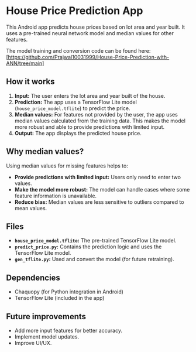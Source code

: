# House Price Prediction App

This Android app predicts house prices based on lot area and year built. It uses a pre-trained neural network model and median values for other features.

The model training and conversion code can be found here: [https://github.com/Prajwal10031999/House-Price-Prediction-with-ANN/tree/main]

## How it works

1.  **Input:** The user enters the lot area and year built of the house.
2.  **Prediction:** The app uses a TensorFlow Lite model (`house_price_model.tflite`) to predict the price.
3.  **Median values:** For features not provided by the user, the app uses median values calculated from the training data. This makes the model more robust and able to provide predictions with limited input.
4.  **Output:** The app displays the predicted house price.

## Why median values?

Using median values for missing features helps to:

*   **Provide predictions with limited input:** Users only need to enter two values.
*   **Make the model more robust:**  The model can handle cases where some feature information is unavailable.
*   **Reduce bias:** Median values are less sensitive to outliers compared to mean values.

## Files

*   **`house_price_model.tflite`:** The pre-trained TensorFlow Lite model.
*   **`predict_price.py`:**  Contains the prediction logic and uses the TensorFlow Lite model.
*   **`gen_tflite.py`:**  Used and convert the model (for future retraining).

## Dependencies

*   Chaquopy (for Python integration in Android)
*   TensorFlow Lite (included in the app)

## Future improvements

*   Add more input features for better accuracy.
*   Implement model updates.
*   Improve UI/UX.